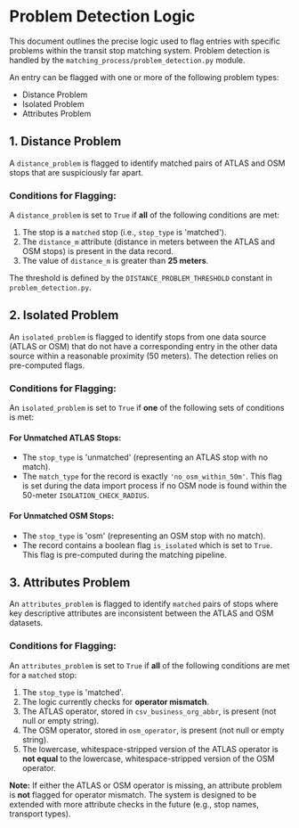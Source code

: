 # Problem Detection Logic

This document outlines the precise logic used to flag entries with specific problems within the transit stop matching system. Problem detection is handled by the `matching_process/problem_detection.py` module.

An entry can be flagged with one or more of the following problem types:
- Distance Problem
- Isolated Problem
- Attributes Problem

## 1. Distance Problem

A `distance_problem` is flagged to identify matched pairs of ATLAS and OSM stops that are suspiciously far apart.

### Conditions for Flagging:

A `distance_problem` is set to `True` if **all** of the following conditions are met:

1.  The stop is a `matched` stop (i.e., `stop_type` is 'matched').
2.  The `distance_m` attribute (distance in meters between the ATLAS and OSM stops) is present in the data record.
3.  The value of `distance_m` is greater than **25 meters**.

The threshold is defined by the `DISTANCE_PROBLEM_THRESHOLD` constant in `problem_detection.py`.

## 2. Isolated Problem

An `isolated_problem` is flagged to identify stops from one data source (ATLAS or OSM) that do not have a corresponding entry in the other data source within a reasonable proximity (50 meters). The detection relies on pre-computed flags.

### Conditions for Flagging:

An `isolated_problem` is set to `True` if **one** of the following sets of conditions is met:

#### For Unmatched ATLAS Stops:
- The `stop_type` is 'unmatched' (representing an ATLAS stop with no match).
- The `match_type` for the record is exactly `'no_osm_within_50m'`. This flag is set during the data import process if no OSM node is found within the 50-meter `ISOLATION_CHECK_RADIUS`.

#### For Unmatched OSM Stops:
- The `stop_type` is 'osm' (representing an OSM stop with no match).
- The record contains a boolean flag `is_isolated` which is set to `True`. This flag is pre-computed during the matching pipeline.

## 3. Attributes Problem

An `attributes_problem` is flagged to identify `matched` pairs of stops where key descriptive attributes are inconsistent between the ATLAS and OSM datasets.

### Conditions for Flagging:

An `attributes_problem` is set to `True` if **all** of the following conditions are met for a `matched` stop:

1.  The `stop_type` is 'matched'.
2.  The logic currently checks for **operator mismatch**.
3.  The ATLAS operator, stored in `csv_business_org_abbr`, is present (not null or empty string).
4.  The OSM operator, stored in `osm_operator`, is present (not null or empty string).
5.  The lowercase, whitespace-stripped version of the ATLAS operator is **not equal** to the lowercase, whitespace-stripped version of the OSM operator.

**Note:** If either the ATLAS or OSM operator is missing, an attribute problem is **not** flagged for operator mismatch. The system is designed to be extended with more attribute checks in the future (e.g., stop names, transport types). 